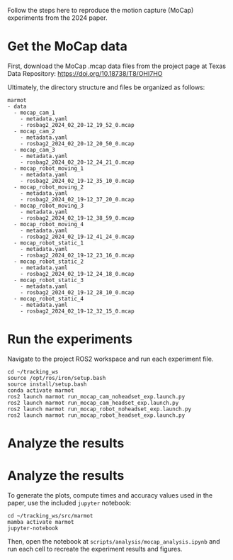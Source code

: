 Follow the steps here to reproduce the motion capture (MoCap) experiments from the 2024 paper.

# Get the MoCap data
First, download the MoCap .mcap data files from the project page at Texas Data Repository: https://doi.org/10.18738/T8/OHI7HO

Ultimately, the directory structure and files be organized as follows:
```
marmot
- data
  - mocap_cam_1
    - metadata.yaml
    - rosbag2_2024_02_20-12_19_52_0.mcap
  - mocap_cam_2
    - metadata.yaml
    - rosbag2_2024_02_20-12_20_50_0.mcap
  - mocap_cam_3
    - metadata.yaml
    - rosbag2_2024_02_20-12_24_21_0.mcap
  - mocap_robot_moving_1
    - metadata.yaml
    - rosbag2_2024_02_19-12_35_10_0.mcap
  - mocap_robot_moving_2
    - metadata.yaml
    - rosbag2_2024_02_19-12_37_20_0.mcap
  - mocap_robot_moving_3
    - metadata.yaml
    - rosbag2_2024_02_19-12_38_59_0.mcap
  - mocap_robot_moving_4
    - metadata.yaml
    - rosbag2_2024_02_19-12_41_24_0.mcap
  - mocap_robot_static_1
    - metadata.yaml
    - rosbag2_2024_02_19-12_23_16_0.mcap
  - mocap_robot_static_2
    - metadata.yaml
    - rosbag2_2024_02_19-12_24_18_0.mcap
  - mocap_robot_static_3
    - metadata.yaml
    - rosbag2_2024_02_19-12_28_10_0.mcap
  - mocap_robot_static_4
    - metadata.yaml
    - rosbag2_2024_02_19-12_32_15_0.mcap
```
# Run the experiments
Navigate to the project ROS2 workspace and run each experiment file.
```
cd ~/tracking_ws
source /opt/ros/iron/setup.bash
source install/setup.bash
conda activate marmot
ros2 launch marmot run_mocap_cam_noheadset_exp.launch.py
ros2 launch marmot run_mocap_cam_headset_exp.launch.py
ros2 launch marmot run_mocap_robot_noheadset_exp.launch.py
ros2 launch marmot run_mocap_robot_headset_exp.launch.py

```
# Analyze the results
# Analyze the results
To generate the plots, compute times and accuracy values used in the paper, use the included `jupyter` notebook:
```
cd ~/tracking_ws/src/marmot
mamba activate marmot
jupyter-notebook
```
Then, open the notebook at `scripts/analysis/mocap_analysis.ipynb` and run each cell to recreate the experiment results and figures.
